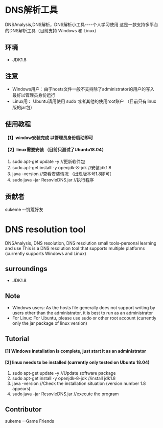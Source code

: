 # DNS解析工具
DNSAnalysis,DNS解析，DNS解析小工具----个人学习使用
这是一款支持多平台的DNS解析工具（目前支持 Windows 和 Linux）

## 环境
- JDK1.8

## 注意
- Windows用户：由于hosts文件一般不支持除了administrator的用户的写入 最好以管理员身份运行
- Linux用： Ubuntu请用使用 sudo 或者其他的使用root账户 （目前只有linux版的jar包）

## 使用教程

#### 【1】window安装完成 以管理员身份启动即可

#### 【2】linux需要安装 （目前只测试了Ubuntu18.04）
1. sudo apt-get update -y  //更新软件包
2. sudo apt-get install  -y openjdk-8-jdk  //安装jdk1.8
3. java -version  //查看安装情况 （出现版本号1.8即可）
4. sudo java -jar ResovleDNS.jar //执行程序

## 贡献者
sukeme --饥荒好友


# DNS resolution tool
DNSAnalysis, DNS resolution, DNS resolution small tools-personal learning and use
This is a DNS resolution tool that supports multiple platforms (currently supports Windows and Linux)

## surroundings
- JDK1.8

## Note
- Windows users: As the hosts file generally does not support writing by users other than the administrator, it is best to run as an administrator
- For Linux: For Ubuntu, please use sudo or other root account (currently only the jar package of linux version)

## Tutorial

#### [1] Windows installation is complete, just start it as an administrator

#### [2] linux needs to be installed (currently only tested on Ubuntu 18.04)
1. sudo apt-get update -y //Update software package
2. sudo apt-get install -y openjdk-8-jdk //install jdk1.8
3. java -version //Check the installation situation (version number 1.8 appears)
4. sudo java -jar ResovleDNS.jar //execute the program

## Contributor
sukeme --Game Friends

